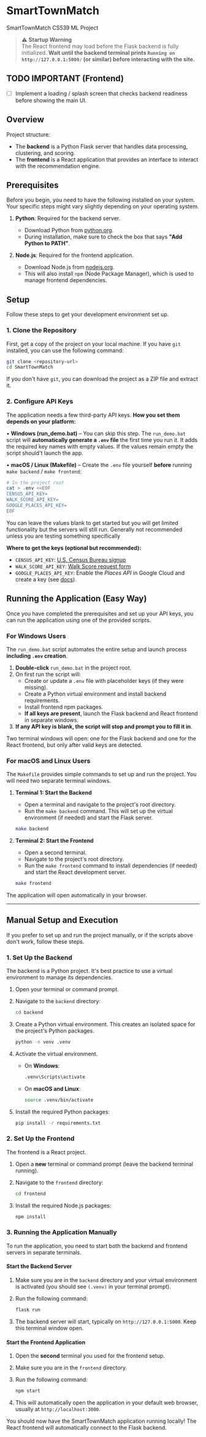 # SmartTownMatch

SmartTownMatch CS539 ML Project

> ⚠️ **Startup Warning**  
> The React frontend may load before the Flask backend is fully initialized. **Wait until the backend terminal prints `Running on http://127.0.0.1:5000/` (or similar) before interacting with the site.**

## TODO IMPORTANT (Frontend)

- [ ] Implement a loading / splash screen that checks backend readiness before showing the main UI.

## Overview

Project structure:

- The **backend** is a Python Flask server that handles data processing, clustering, and scoring.
- The **frontend** is a React application that provides an interface to interact with the recommendation engine.

## Prerequisites

Before you begin, you need to have the following installed on your system. Your specific steps might vary slightly depending on your operating system.

1. **Python**: Required for the backend server.
    - Download Python from [python.org](https://www.python.org/downloads/).
    - During installation, make sure to check the box that says **"Add Python to PATH"**.

2. **Node.js**: Required for the frontend application.
    - Download Node.js from [nodejs.org](https://nodejs.org/en/download/).
    - This will also install `npm` (Node Package Manager), which is used to manage frontend dependencies.

## Setup

Follow these steps to get your development environment set up.

### 1. Clone the Repository

First, get a copy of the project on your local machine. If you have `git` installed, you can use the following command:

```bash
git clone <repository-url>
cd SmartTownMatch
```

If you don't have `git`, you can download the project as a ZIP file and extract it.

### 2. Configure API Keys

The application needs a few third-party API keys. **How you set them depends on your platform:**

• **Windows (run_demo.bat)** – You can skip this step. The `run_demo.bat` script will **automatically generate a `.env` file** the first time you run it. It adds the required key names with empty values. If the values remain empty the script should't launch the app.

• **macOS / Linux (Makefile)** – Create the `.env` file yourself **before** running `make backend` / `make frontend`:

```bash
# In the project root
cat > .env <<EOF
CENSUS_API_KEY=
WALK_SCORE_API_KEY=
GOOGLE_PLACES_API_KEY=
EOF
```

You can leave the values blank to get started but you will get limited functionality but the servers will still run. Generally not recommended unless you are testing something specifically

**Where to get the keys (optional but recommended):**

- `CENSUS_API_KEY`: [U.S. Census Bureau signup](https://api.census.gov/data/key_signup.html)
- `WALK_SCORE_API_KEY`: [Walk Score request form](https://www.walkscore.com/professional/api.php)
- `GOOGLE_PLACES_API_KEY`: Enable the *Places API* in Google Cloud and create a key (see [docs](https://developers.google.com/maps/documentation/places/web-service/get-api-key)).

## Running the Application (Easy Way)

Once you have completed the prerequisites and set up your API keys, you can run the application using one of the provided scripts.

### For Windows Users

The `run_demo.bat` script automates the entire setup and launch process **including `.env` creation**.

1. **Double-click** `run_demo.bat` in the project root.
2. On first run the script will:
    - Create or update a `.env` file with placeholder keys (if they were missing).
    - Create a Python virtual environment and install backend requirements.
    - Install frontend npm packages.
    - **If all keys are present**, launch the Flask backend and React frontend in separate windows.
3. **If any API key is blank, the script will stop and prompt you to fill it in**.

Two terminal windows will open: one for the Flask backend and one for the React frontend, but only after valid keys are detected.

### For macOS and Linux Users

The `Makefile` provides simple commands to set up and run the project. You will need two separate terminal windows.

1. **Terminal 1: Start the Backend**
    - Open a terminal and navigate to the project's root directory.
    - Run the `make backend` command. This will set up the virtual environment (if needed) and start the Flask server.

    ```bash
    make backend
    ```

2. **Terminal 2: Start the Frontend**
    - Open a second terminal.
    - Navigate to the project's root directory.
    - Run the `make frontend` command to install dependencies (if needed) and start the React development server.

    ```bash
    make frontend
    ```

The application will open automatically in your browser.

---

## Manual Setup and Execution

If you prefer to set up and run the project manually, or if the scripts above don't work, follow these steps.

### 1. Set Up the Backend

The backend is a Python project. It's best practice to use a virtual environment to manage its dependencies.

1. Open your terminal or command prompt.
2. Navigate to the `backend` directory:

    ```bash
    cd backend
    ```

3. Create a Python virtual environment. This creates an isolated space for the project's Python packages.

    ```bash
    python -m venv .venv
    ```

4. Activate the virtual environment.
    - On **Windows**:

      ```bash
      .venv\Scripts\activate
      ```

    - On **macOS and Linux**:

      ```bash
      source .venv/bin/activate
      ```

5. Install the required Python packages:

    ```bash
    pip install -r requirements.txt
    ```

### 2. Set Up the Frontend

The frontend is a React project.

1. Open a **new** terminal or command prompt (leave the backend terminal running).
2. Navigate to the `frontend` directory:

    ```bash
    cd frontend
    ```

3. Install the required Node.js packages:

    ```bash
    npm install
    ```

### 3. Running the Application Manually

To run the application, you need to start both the backend and frontend servers in separate terminals.

#### Start the Backend Server

1. Make sure you are in the `backend` directory and your virtual environment is activated (you should see `(.venv)` in your terminal prompt).
2. Run the following command:

    ```bash
    flask run
    ```

3. The backend server will start, typically on `http://127.0.0.1:5000`. Keep this terminal window open.

#### Start the Frontend Application

1. Open the **second** terminal you used for the frontend setup.
2. Make sure you are in the `frontend` directory.
3. Run the following command:

    ```bash
    npm start
    ```

4. This will automatically open the application in your default web browser, usually at `http://localhost:3000`.

You should now have the SmartTownMatch application running locally! The React frontend will automatically connect to the Flask backend.
